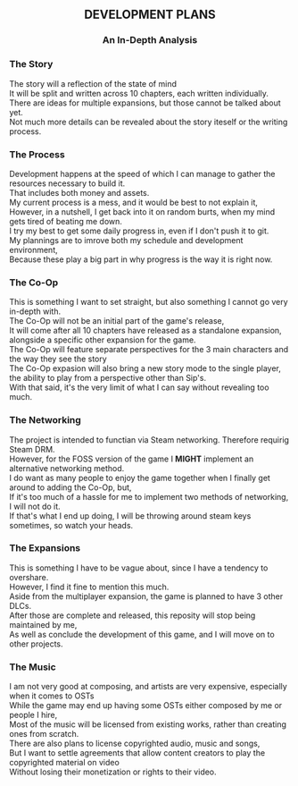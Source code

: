 <div align="center">

## DEVELOPMENT PLANS
### An In-Depth Analysis

</div>

<div align="left">

### The Story
The story will a reflection of the state of mind
<br> It will be split and written across 10 chapters, each written individually.
<br> There are ideas for multiple expansions, but those cannot be talked about yet.
<br> Not much more details can be revealed about the story iteself or the writing process.

### The Process
Development happens at the speed of which I can manage to gather the resources necessary to build it.
<br> That includes both money and assets.
<br> My current process is a mess, and it would be best to not explain it,
<br> However, in a nutshell, I get back into it on random burts, when my mind gets tired of beating me down.
<br> I try my best to get some daily progress in, even if I don't push it to git.
<br> My plannings are to imrove both my schedule and development environment,
<br> Because these play a big part in why progress is the way it is right now.

### The Co-Op
This is something I want to set straight, but also something I cannot go very in-depth with.
<br> The Co-Op will not be an initial part of the game's release,
<br> It will come after all 10 chapters have released as a standalone expansion, alongside a specific other expansion for the game.
<br> The Co-Op will feature separate perspectives for the 3 main characters and the way they see the story
<br> The Co-Op expasion will also bring a new story mode to the single player, the ability to play from a perspective other than Sip's.
<br> With that said, it's the very limit of what I can say without revealing too much.

### The Networking
The project is intended to functian via Steam networking. Therefore requirig Steam DRM.
<br> However, for the FOSS version of the game I **MIGHT** implement an alternative networking method.
<br> I do want as many people to enjoy the game together when I finally get around to adding the Co-Op, but,
<br> If it's too much of a hassle for me to implement two methods of networking, I will not do it.
<br> If that's what I end up doing, I will be throwing around steam keys sometimes, so watch your heads.

### The Expansions
This is something I have to be vague about, since I have a tendency to overshare.
<br>However, I find it fine to mention this much.
<br>Aside from the multiplayer expansion, the game is planned to have 3 other DLCs.
<br>After those are complete and released, this reposity will stop being maintained by me,
<br>As well as conclude the development of this game, and I will move on to other projects.

### The Music
I am not very good at composing, and artists are very expensive, especially when it comes to OSTs
<br> While the game may end up having some OSTs either composed by me or people I hire,
<br> Most of the music will be licensed from existing works, rather than creating ones from scratch.
<br> There are also plans to license copyrighted audio, music and songs,
<br> But I want to settle agreements that allow content creators to play the copyrighted material on video
<br> Without losing their monetization or rights to their video.

</div>